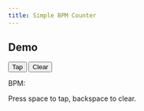 ```yaml
---
title: Simple BPM Counter
---
```

<script>
(function() {
  var taps = []

  function bpmCounterTap() {
    taps.push(Date.now())
    if (taps.length >= 2) {
      var mspb = (taps[taps.length - 1] - taps[0]) / (taps.length - 1)
      var bpm = 60000 / mspb
      document.getElementById('bpm').innerText = bpm.toFixed(2)
    }
    return null
  }

  function bpmCounterClear() {
    document.getElementById('bpm').innerText = ''
    taps = []
  }

  window.onkeydown = function(event) {
    if (event.repeat) {
      return
    }
    
    var which = event.keyCode || event.which
    switch (which) {
      case 32:
        bpmCounterTap()
        event.preventDefault()
        break
      case 8:
        bpmCounterClear()
        event.preventDefault()
        break
    }
  }

  window.bpmCounterTap = bpmCounterTap
  window.bpmCounterClear = bpmCounterClear
})()
</script>
## Demo
<span class="btn-group" role="group">
  <button type="button" class="btn btn-default" onclick="bpmCounterTap()">Tap</button>
  <button type="button" class="btn btn-default" onclick="bpmCounterClear()">Clear</button>
</span>

BPM: <span id="bpm"></span>

Press space to tap, backspace to clear.
